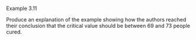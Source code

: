 Example 3.11

Produce an explanation of the example showing how the authors reached their conclusion that the critical value should be between 69 and 73 people cured.
